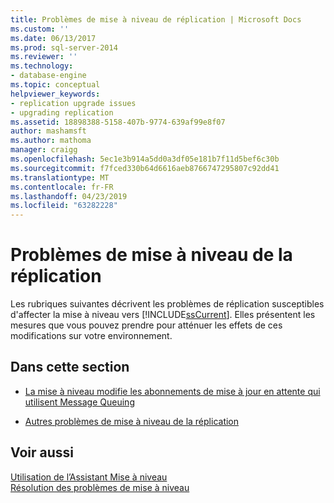 ```yaml
---
title: Problèmes de mise à niveau de réplication | Microsoft Docs
ms.custom: ''
ms.date: 06/13/2017
ms.prod: sql-server-2014
ms.reviewer: ''
ms.technology:
- database-engine
ms.topic: conceptual
helpviewer_keywords:
- replication upgrade issues
- upgrading replication
ms.assetid: 18898388-5158-407b-9774-639af99e8f07
author: mashamsft
ms.author: mathoma
manager: craigg
ms.openlocfilehash: 5ec1e3b914a5dd0a3df05e181b7f11d5bef6c30b
ms.sourcegitcommit: f7fced330b64d6616aeb8766747295807c92dd41
ms.translationtype: MT
ms.contentlocale: fr-FR
ms.lasthandoff: 04/23/2019
ms.locfileid: "63282228"
---
```

# <a name="replication-upgrade-issues"></a>Problèmes de mise à niveau de la réplication
  Les rubriques suivantes décrivent les problèmes de réplication susceptibles d'affecter la mise à niveau vers [!INCLUDE[ssCurrent](../../includes/sscurrent-md.md)]. Elles présentent les mesures que vous pouvez prendre pour atténuer les effets de ces modifications sur votre environnement.  
  
## <a name="in-this-section"></a>Dans cette section  
  
-   [La mise à niveau modifie les abonnements de mise à jour en attente qui utilisent Message Queuing](../../../2014/sql-server/install/upgrading-will-modify-queued-updating-subscriptions-that-use-message-queuing.md)  
  
-   [Autres problèmes de mise à niveau de la réplication](../../../2014/sql-server/install/other-replication-upgrade-issues.md)  
  
## <a name="see-also"></a>Voir aussi  
 [Utilisation de l’Assistant Mise à niveau](../../../2014/sql-server/install/working-with-upgrade-advisor.md)   
 [Résolution des problèmes de mise à niveau](../../../2014/sql-server/install/resolving-upgrade-issues.md)  
  
  
